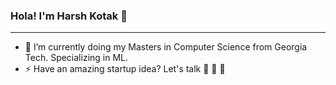 ### Hola! I'm Harsh Kotak 👋
---
- 🌱 I’m currently doing my Masters in Computer Science from Georgia Tech. Specializing in ML.
- ⚡ Have an amazing startup idea? Let's talk 💬 💬 💬

<!--
**harshkotak/harshkotak** is a ✨ _special_ ✨ repository because its `README.md` (this file) appears on your GitHub profile.

Here are some ideas to get you started:

- 🔭 I’m currently working on ...
- 🌱 I’m currently learning ...
- 👯 I’m looking to collaborate on ...
- 🤔 I’m looking for help with ...
- 💬 Ask me about ...
- 📫 How to reach me: ...
- 😄 Pronouns: ...
- ⚡ Fun fact: ...
-->
